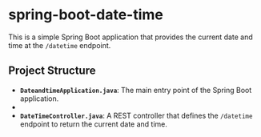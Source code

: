 # spring-boot-date-time
This is a simple Spring Boot application that provides the current date and time at the `/datetime` endpoint.

## Project Structure
- **`DateandtimeApplication.java`**: The main entry point of the Spring Boot application.
- 
- **`DateTimeController.java`**: A REST controller that defines the `/datetime` endpoint to return the current date and time.
